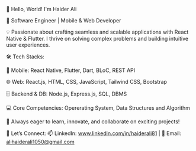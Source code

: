 👋 Hello, World! I'm Haider Ali

🚀 Software Engineer | Mobile & Web Developer 

💡 Passionate about crafting seamless and scalable applications with React Native & Flutter. I thrive on solving complex problems and building intuitive user experiences.

🛠 Tech Stacks:

📱 Mobile: React Native, Flutter, Dart, BLoC, REST API 

🌐 Web: React.js, HTML, CSS, JavaScript, Tailwind CSS, Bootstrap

🗄 Backend & DB: Node.js, Express.js, SQL, DBMS

💻 Core Competencies: Opererating System, Data Structures and Algorithm 

📌 Always eager to learn, innovate, and collaborate on exciting projects!

🔗 Let’s Connect:
📫 LinkedIn: www.linkedin.com/in/haiderali81 | 📧 Email: alihaiderali1050@gmail.com 
<!---
Haiderr-Ali/Haiderr-Ali is a ✨ special ✨ repository because its `README.md` (this file) appears on your GitHub profile.
You can click the Preview link to take a look at your changes.
--->
